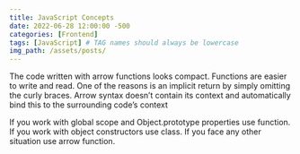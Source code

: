 ```yaml
---
title: JavaScript Concepts
date: 2022-06-28 12:00:00 -500
categories: [Frontend]
tags: [JavaScript] # TAG names should always be lowercase
img_path: /assets/posts/
---
```


The code written with arrow functions looks compact. Functions are easier to write and read. One of the reasons is an implicit return by simply omitting the curly braces.
Arrow syntax doesn’t contain its context and automatically bind this to the surrounding code’s context

If you work with global scope and Object.prototype properties use function.
If you work with object constructors use class.
If you face any other situation use arrow function.
